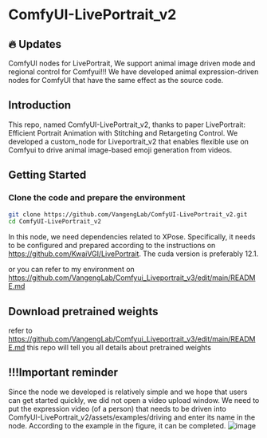 # ComfyUI-LivePortrait_v2
## 🔥 Updates
ComfyUI nodes for LivePortrait, We support animal image driven mode and regional control for Comfyui!!!
We have developed animal expression-driven nodes for ComfyUI that have the same effect as the source code.
## Introduction 
This repo, named ComfyUI-LivePortrait_v2, thanks to paper LivePortrait: Efficient Portrait Animation with Stitching and Retargeting Control.
We developed a custom_node for Liveportrait_v2 that enables flexible use on Comfyui to drive animal image-based emoji generation from videos.
## Getting Started
### Clone the code and prepare the environment 
```bash
git clone https://github.com/VangengLab/ComfyUI-LivePortrait_v2.git
cd ComfyUI-LivePortrait_v2
```
In this node, we need dependencies related to XPose. Specifically, it needs to be configured and prepared according to the instructions on https://github.com/KwaiVGI/LivePortrait. The cuda version is preferably 12.1.

or you can refer to my environment on https://github.com/VangengLab/Comfyui_Liveportrait_v3/edit/main/README.md
## Download pretrained weights

refer to https://github.com/VangengLab/Comfyui_Liveportrait_v3/edit/main/README.md
this repo will tell you all details about pretrained weights
## !!!Important reminder
Since the node we developed is relatively simple and we hope that users can get started quickly, we did not open a video upload window. We need to put the expression video (of a person) that needs to be driven into
ComfyUI-LivePortrait_v2/assets/examples/driving 
and enter its name in the node. According to the example in the figure, it can be completed.
![image](https://github.com/user-attachments/assets/0711de7e-2336-4eaf-b8d1-7a66a6fa093b)

